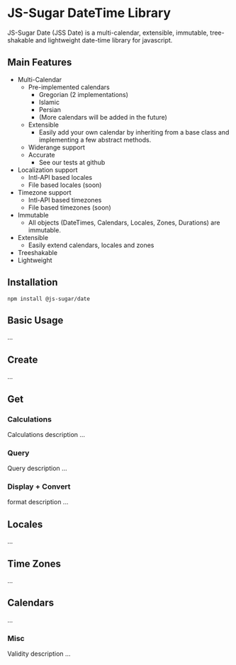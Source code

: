 # JS-Sugar DateTime Library

JS-Sugar Date (JSS Date) is a multi-calendar, extensible, immutable, tree-shakable and lightweight date-time library for javascript.

## Main Features

- Multi-Calendar
  - Pre-implemented calendars
    - Gregorian (2 implementations)
    - Islamic
    - Persian
    - (More calendars will be added in the future)
  - Extensible
    - Easily add your own calendar by inheriting from a base class and implementing a few abstract methods.
  - Widerange support
  - Accurate
    - See our tests at github
- Localization support 
  - Intl-API based locales
  - File based locales (soon)
- Timezone support
  - Intl-API based timezones
  - File based timezones (soon)
- Immutable
  - All objects (DateTimes, Calendars, Locales, Zones, Durations) are immutable.
- Extensible
  - Easily extend calendars, locales and zones
- Treeshakable
- Lightweight


## Installation
```node
npm install @js-sugar/date
```

## Basic Usage
...


## Create
...

## Get

### Calculations
 Calculations description ...

### Query
Query description ...

### Display + Convert
format description ...


## Locales
...


## Time Zones
...


## Calendars
...


### Misc
Validity description ...

